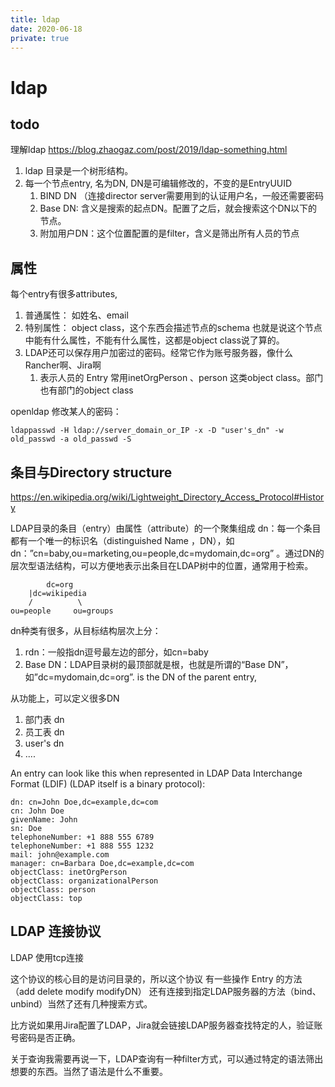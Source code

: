 ```yaml
---
title: ldap
date: 2020-06-18
private: true
---
```

# ldap
## todo
理解ldap
https://blog.zhaogaz.com/post/2019/ldap-something.html

1. ldap 目录是一个树形结构。
2. 每一个节点entry, 名为DN, DN是可编辑修改的，不变的是EntryUUID
    1. BIND DN （连接director server需要用到的认证用户名，一般还需要密码
    1. Base DN: 含义是搜索的起点DN。配置了之后，就会搜索这个DN以下的节点。
    2. 附加用户DN：这个位置配置的是filter，含义是筛出所有人员的节点
## 属性
每个entry有很多attributes,
1. 普通属性： 如姓名、email
2. 特别属性： object class，这个东西会描述节点的schema 也就是说这个节点中能有什么属性，不能有什么属性，这都是object class说了算的。
3. LDAP还可以保存用户加密过的密码。经常它作为账号服务器，像什么Rancher啊、Jira啊
    1. 表示人员的 Entry 常用inetOrgPerson 、person 这类object class。部门也有部门的object class

openldap 修改某人的密码：

    ldappasswd -H ldap://server_domain_or_IP -x -D "user's_dn" -w old_passwd -a old_passwd -S


## 条目与Directory structure
https://en.wikipedia.org/wiki/Lightweight_Directory_Access_Protocol#History

LDAP目录的条目（entry）由属性（attribute）的一个聚集组成
dn：每一个条目都有一个唯一的标识名（distinguished Name ，DN），如dn：”cn=baby,ou=marketing,ou=people,dc=mydomain,dc=org” 。通过DN的层次型语法结构，可以方便地表示出条目在LDAP树中的位置，通常用于检索。

            dc=org
        |dc=wikipedia
        /          \
    ou=people     ou=groups

dn种类有很多，从目标结构层次上分：
1. rdn：一般指dn逗号最左边的部分，如cn=baby
2. Base DN：LDAP目录树的最顶部就是根，也就是所谓的“Base DN”，如”dc=mydomain,dc=org”. is the DN of the parent entry,

从功能上，可以定义很多DN
1. 部门表 dn
1. 员工表 dn
1. user's dn
3. ....

An entry can look like this when represented in LDAP Data Interchange Format (LDIF) (LDAP itself is a binary protocol):

    dn: cn=John Doe,dc=example,dc=com
    cn: John Doe
    givenName: John
    sn: Doe
    telephoneNumber: +1 888 555 6789
    telephoneNumber: +1 888 555 1232
    mail: john@example.com
    manager: cn=Barbara Doe,dc=example,dc=com
    objectClass: inetOrgPerson
    objectClass: organizationalPerson
    objectClass: person
    objectClass: top

## LDAP 连接协议
LDAP 使用tcp连接

这个协议的核心目的是访问目录的，所以这个协议 有一些操作 Entry 的方法（add delete modify modifyDN） 
还有连接到指定LDAP服务器的方法（bind、unbind）当然了还有几种搜索方式。

比方说如果用Jira配置了LDAP，Jira就会链接LDAP服务器查找特定的人，验证账号密码是否正确。

关于查询我需要再说一下，LDAP查询有一种filter方式，可以通过特定的语法筛出想要的东西。当然了语法是什么不重要。
